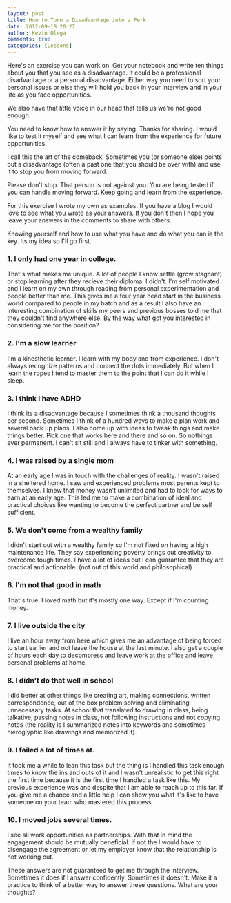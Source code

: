 ```yaml
---
layout: post
title: How to Turn a Disadvantage into a Perk
date: 2012-09-18 20:27
author: Kevin Olega
comments: true
categories: [Lessons]
---
```

Here's an exercise you can work on. Get your notebook and write ten things about you that you see as a disadvantage. It could be a professional disadvantage or a personal disadvantage. Either way you need to sort your personal issues or else they will hold you back in your interview and in your life as you face opportunities.

We also have that little voice in our head that tells us we're not good enough.

You need to know how to answer it by saying. Thanks for sharing. I would like to test it myself and see what I can learn from the experience for future opportunities.

I call this the art of the comeback. Sometimes you (or someone else) points out a disadvantage (often a past one that you should be over with) and use it to stop you from moving forward.

Please don't stop. That person is not against you. You are being tested if you can handle moving forward. Keep going and learn from the experience.

For this exercise I wrote my own as examples. If you have a blog I would love to see what you wrote as your answers. If you don't then I hope you leave your answers in the comments to share with others.

Knowing yourself and how to use what you have and do what you can is the key. Its my idea so I'll go first.

<h3>1. I only had one year in college.</h3>

That's what makes me unique. A lot of people I know settle (grow stagnant) or stop learning after they recieve their diploma. I didn't. I'm self motivated and I learn on my own through reading from personal experimentation and people better than me. This gives me a four year head start in the business world compared to people in my batch and as a result I also have an interesting combination of skills my peers and previous bosses told me that they couldn't find anywhere else. By the way what got you interested in considering me for the position?

<h3>2. I'm a slow learner</h3>

I'm a kinesthetic learner. I learn with my body and from experience. I don't always recognize patterns and connect the dots immediately. But when I learn the ropes I tend to master them to the point that I can do it while I sleep.

<h3>3. I think I have ADHD</h3>

I think its a disadvantage because I sometimes think a thousand thoughts per second. Sometimes I think of a hundred ways to make a plan work and several back up plans. I also come up with ideas to tweak things and make things better. Pick one that works here and there and so on. So nothings ever permanent. I can't sit still and I always have to tinker with something.

<h3>4. I was raised by a single mom</h3>

At an early age I was in touch with the challenges of reality. I wasn't raised in a sheltered home. I saw and experienced problems most parents kept to themselves. I knew that money wasn't unlimited and had to look for ways to earn at an early age. This led me to make a combination of ideal and practical choices like wanting to become the perfect partner and be self sufficient.

<h3>5. We don't come from a wealthy family</h3>

I didn't start out with a wealthy family so I'm not fixed on having a high maintenance life. They say experiencing poverty brings out creativity to overcome tough times. I have a lot of ideas but I can guarantee that they are practical and actionable. (not out of this world and philosophical)

<h3>6. I'm not that good in math</h3>

That's true. I loved math but it's mostly one way. Except if I'm counting money.

<h3>7. I live outside the city</h3>

I live an hour away from here which gives me an advantage of being forced to start earlier and not leave the house at the last minute. I also get a couple of hours each day to decompress and leave work at the office and leave personal problems at home.

<h3>8. I didn't do that well in school</h3>

I did better at other things like creating art, making connections, written correspondence, out of the box problem solving and eliminating unnecessary tasks. At school that translated to drawing in class, being talkative, passing notes in class, not following instructions and not copying notes (the reality is I summarized notes into keywords and sometimes hieroglyphic like drawings and memorized it).

<h3>9. I failed a lot of times at. <insert failure></h3>

It took me a while to lean this task but the thing is I handled this task enough times to know the ins and outs of it and I wasn't unrealistic to get this right the first time because it is the first time I handled a task like this. My previous experience was <insert totally unrelated task> and despite that I am able to reach up to this far.  If you give me a chance and a little help I can show you what it's like to have someone on your team who mastered this process.

<h3>10. I moved jobs several times.</h3>

I see all work opportunities as partnerships. With that in mind the engagement should be mutually beneficial. If not the I would have to disengage the agreement or let my employer know that the relationship is not working out.

These answers are not guaranteed to get me through the interview. Sometimes it does if I answer confidently. Sometimes it doesn't. Make it a practice to think of a better way to answer these questions. What are your thoughts?

